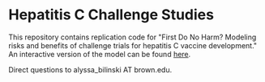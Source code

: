# Hepatitis C Challenge Studies


This repository contains replication code for "First Do No Harm? Modeling risks and benefits of challenge trials for hepatitis C vaccine development."  An interactive version of the model can be found [here](https://rachel-slimovitch.shinyapps.io/3_app/).

Direct questions to alyssa_bilinski AT brown.edu.
